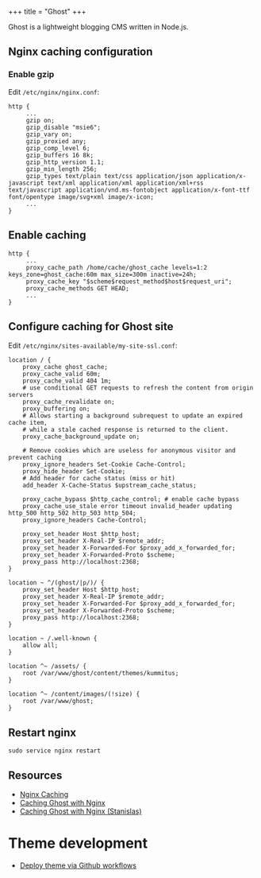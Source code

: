 +++
title = "Ghost"
+++


Ghost is a lightweight blogging CMS written in Node.js.

## Nginx caching configuration
### Enable gzip

Edit `/etc/nginx/nginx.conf`:

```
http {
     ...
     gzip on;
     gzip_disable "msie6";
     gzip_vary on;
     gzip_proxied any;
     gzip_comp_level 6;
     gzip_buffers 16 8k;
     gzip_http_version 1.1;
     gzip_min_length 256;
     gzip_types text/plain text/css application/json application/x-javascript text/xml application/xml application/xml+rss text/javascript application/vnd.ms-fontobject application/x-font-ttf font/opentype image/svg+xml image/x-icon;
     ...
}
```

## Enable caching
```
http {
     ...
     proxy_cache_path /home/cache/ghost_cache levels=1:2 keys_zone=ghost_cache:60m max_size=300m inactive=24h;
     proxy_cache_key "$scheme$request_method$host$request_uri";
     proxy_cache_methods GET HEAD;
     ...
}
```


## Configure caching for Ghost site
Edit `/etc/nginx/sites-available/my-site-ssl.conf`:

```
location / {
    proxy_cache ghost_cache;
    proxy_cache_valid 60m;
    proxy_cache_valid 404 1m;
    # use conditional GET requests to refresh the content from origin servers
    proxy_cache_revalidate on;
    proxy_buffering on;
    # Allows starting a background subrequest to update an expired cache item,
    # while a stale cached response is returned to the client.
    proxy_cache_background_update on;

    # Remove cookies which are useless for anonymous visitor and prevent caching
    proxy_ignore_headers Set-Cookie Cache-Control;
    proxy_hide_header Set-Cookie;
    # Add header for cache status (miss or hit)
    add_header X-Cache-Status $upstream_cache_status;

    proxy_cache_bypass $http_cache_control; # enable cache bypass
    proxy_cache_use_stale error timeout invalid_header updating http_500 http_502 http_503 http_504;
    proxy_ignore_headers Cache-Control;

    proxy_set_header Host $http_host;
    proxy_set_header X-Real-IP $remote_addr;
    proxy_set_header X-Forwarded-For $proxy_add_x_forwarded_for;
    proxy_set_header X-Forwarded-Proto $scheme;
    proxy_pass http://localhost:2368;
}

location ~ ^/(ghost/|p/)/ {
    proxy_set_header Host $http_host;
    proxy_set_header X-Real-IP $remote_addr;
    proxy_set_header X-Forwarded-For $proxy_add_x_forwarded_for;
    proxy_set_header X-Forwarded-Proto $scheme;
    proxy_pass http://localhost:2368;
}

location ~ /.well-known {
    allow all;
}

location ^~ /assets/ {
    root /var/www/ghost/content/themes/kummitus;
}

location ^~ /content/images/(!size) {
    root /var/www/ghost;
}
```


## Restart nginx
`sudo service nginx restart`


## Resources
-   [Nginx Caching](https://serversforhackers.com/c/nginx-caching)
-   [Caching Ghost with Nginx](https://scotthelme.co.uk/caching-ghost-with-nginx/)
-   [Caching Ghost with Nginx (Stanislas)](https://stanislas.blog/2019/08/ghost-nginx-cache/)

# Theme development

-   [Deploy theme via Github workflows](https://github.com/TryGhost/action-deploy-theme)

